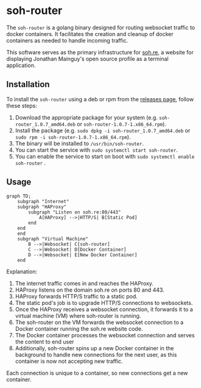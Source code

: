 # soh-router

The `soh-router` is a golang binary designed for routing websocket traffic to docker containers. It facilitates the creation and cleanup of docker containers as needed to handle incoming traffic.

This software serves as the primary infrastructure for [soh.re](https://soh.re), a website for displaying Jonathan Mainguy's open source profile as a terminal application.

## Installation

To install the `soh-router` using a deb or rpm from the [releases page](https://github.com/jmainguy/soh-router/releases), follow these steps:

1. Download the appropriate package for your system (e.g. `soh-router_1.0.7_amd64.deb` or `soh-router-1.0.7-1.x86_64.rpm`).
2. Install the package (e.g. `sudo dpkg -i soh-router_1.0.7_amd64.deb` or `sudo rpm -i soh-router-1.0.7-1.x86_64.rpm`).
3. The binary will be installed to `/usr/bin/soh-router`.
4. You can start the service with `sudo systemctl start soh-router`.
5. You can enable the service to start on boot with `sudo systemctl enable soh-router` .


## Usage
```mermaid
graph TD;
    subgraph "Internet"
    subgraph "HAProxy"
        subgraph "Listen on soh.re:80/443"
            A[HAProxy] -->|HTTP/S| B[Static Pod]
        end
    end
    end
    subgraph "Virtual Machine"
        B -->|Websocket| C[soh-router]
        C -->|Websocket| D[Docker Container]
        D -->|Websocket| E[New Docker Container]
    end
```

Explanation:

1. The internet traffic comes in and reaches the HAProxy.
2. HAProxy listens on the domain soh.re on ports 80 and 443.
3. HAProxy forwards HTTP/S traffic to a static pod.
4. The static pod's job is to upgrade HTTP/S connections to websockets.
5. Once the HAProxy receives a websocket connection, it forwards it to a virtual machine (VM) where soh-router is running.
6. The soh-router on the VM forwards the websocket connection to a Docker container running the soh.re website code.
7. The Docker container processes the websocket connection and serves the content to end user
8. Additionally, soh-router spins up a new Docker container in the background to handle new connections for the next user, as this container is now not accepting new traffic.

Each connection is unique to a container, so new connections get a new container.

